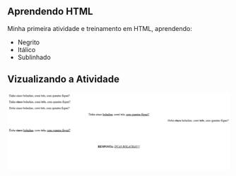 ## Aprendendo HTML

Minha primeira atividade e treinamento em HTML, aprendendo:
<br>

- Negrito
- Itálico
- Sublinhado

## Vizualizando a Atividade
<img src="https://github.com/TatyOtty/At2/blob/main/Exercicio.png"/>
